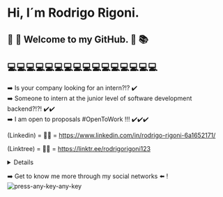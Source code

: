 # Hi, I´m Rodrigo Rigoni.  <br>

## 📘 📖 Welcome to my GitHub.  📑 📚 <br>

## 💻💻💻💻💻💻💻💻💻💻💻💻💻💻💻💻

➡️ Is your company looking for an intern?!? ✔️ <br>
      ➡️ Someone to intern at the junior level of software development backend?!?! ✔️✔️ <br>
            ➡️ I am open to proposals #OpenToWork !!! ✔️✔️✔️ <br>
            
(Linkedin)  = 👨‍🎓 = https://www.linkedin.com/in/rodrigo-rigoni-6a1652171/<br>

(Linktree)  = 👨‍🎓 = https://linktr.ee/rodrigorigoni123<br>

<details>
  <sumary> 
+ I'm Student of Systems Analysis and Development : ☑️ <br>
+ Development Front-End Full Stack - HTML,CSS,JavaScript : ☑️ <br>
+ Development Automation Python (Pyautogui) : ☑️ <br>
+ I'm Also Learning: POO ➕ C ➕ C++ ➕ Java (Nivel Junior) <br>
+ I'm looking for internship : ☑️ <br>
+ Creative, With A Great Will To Learn: ☑️ <br>
+ Liked me?!?! ➡️ Send 📩 : rodrigo.rigoni.rr@gmail.com <br>
  </sumary>
</details>



➡️ Get to know me more through my social networks ⬅️ !![press-any-key-any-key](https://user-images.githubusercontent.com/99929039/155591302-940b249d-368d-4bf5-8d58-78f9be87b0ec.gif)<br>




<!--
**Rodrigo Rigoni is a ✨ _special_ ✨ repository because its `README.md` (this file) appears on your GitHub profile.
Here are some ideas to get you started:



- 🔭 I’m currently working on ...
- 🌱 I’m currently learning ...
- 👯 I’m looking to collaborate on ...
- 🤔 I’m looking for help with ...
- 💬 Ask me about ...
- 📫 How to reach me: ...
- 😄 Pronouns: ...
- ⚡ Fun fact: ...
  -->
